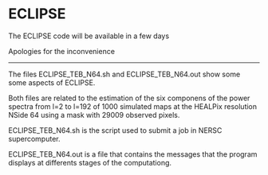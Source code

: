 # ECLIPSE

The ECLIPSE code will be available in a few days

Apologies for the inconvenience

____________________

The files ECLIPSE_TEB_N64.sh and ECLIPSE_TEB_N64.out show some some aspects of ECLIPSE.

Both files are related to the estimation of the six componens of the power spectra from l=2 to l=192 of 1000 simulated maps at the HEALPix resolution NSide 64 using a mask with 29009 observed pixels.

ECLIPSE_TEB_N64.sh is the script used to submit a job in NERSC supercomputer. 

ECLIPSE_TEB_N64.out is a file that contains the messages that the program displays at differents stages of the computationg.





